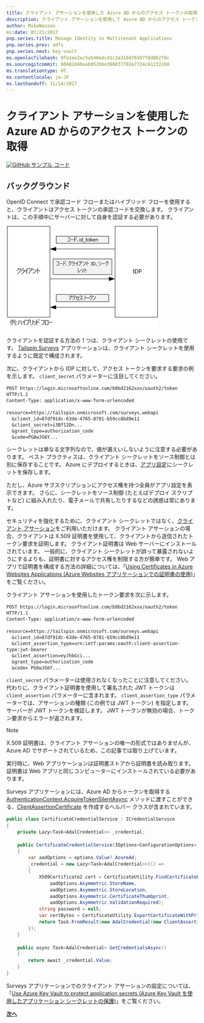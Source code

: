 ```yaml
---
title: クライアント アサーションを使用した Azure AD からのアクセス トークンの取得
description: クライアント アサーションを使用して Azure AD からのアクセス トークンを取得する方法について説明します。
author: MikeWasson
ms:date: 07/21/2017
pnp.series.title: Manage Identity in Multitenant Applications
pnp.series.prev: adfs
pnp.series.next: key-vault
ms.openlocfilehash: 9fe1ee2ec5a540edc41c3a310476507f8d862f0c
ms.sourcegitcommit: b0482d49aab0526be386837702e7724c61232c60
ms.translationtype: HT
ms.contentlocale: ja-JP
ms.lasthandoff: 11/14/2017
---
```

# <a name="use-client-assertion-to-get-access-tokens-from-azure-ad"></a>クライアント アサーションを使用した Azure AD からのアクセス トークンの取得

[![GitHub](../_images/github.png) サンプル コード][sample application]

## <a name="background"></a>バックグラウンド
OpenID Connect で承認コード フローまたはハイブリッド フローを使用すると、クライアントはアクセス トークンの承認コードを交換します。 クライアントは、この手順中にサーバーに対して自身を認証する必要があります。

![クライアント シークレット](./images/client-secret.png)

クライアントを認証する方法の 1 つは、クライアント シークレットの使用です。 [Tailspin Surveys][Surveys] アプリケーションは、クライアント シークレットを使用するように既定で構成されます。

次に、クライアントから IDP に対して、アクセス トークンを要求する要求の例を示します。 `client_secret` パラメーターに注目してください。

```
POST https://login.microsoftonline.com/b9bd2162xxx/oauth2/token HTTP/1.1
Content-Type: application/x-www-form-urlencoded

resource=https://tailspin.onmicrosoft.com/surveys.webapi
  &client_id=87df91dc-63de-4765-8701-b59cc8bd9e11
  &client_secret=i3Bf12Dn...
  &grant_type=authorization_code
  &code=PG8wJG6Y...
```

シークレットは単なる文字列なので、値が漏えいしないように注意する必要があります。 ベスト プラクティスは、クライアント シークレットをソース制御とは別に保存することです。 Azure にデプロイするときは、[アプリ設定][configure-web-app]にシークレットを保存します。

ただし、Azure サブスクリプションにアクセス権を持つ全員がアプリ設定を表示できます。 さらに、シークレットをソース制御 (たとえばデプロイ スクリプトなど) に組み入れたり、電子メールで共有したりするなどの誘惑は常にあります。

セキュリティを強化するために、クライアント シークレットではなく、[クライアント アサーション]をご利用いただけます。 クライアント アサーションの場合、クライアントは X.509 証明書を使用して、クライアントから送信されたトークン要求を証明します。 クライアント証明書は Web サーバーにインストールされています。 一般的に、クライアント シークレットが誤って暴露されないようにするよりも、証明書に対するアクセス権を制限する方が簡単です。 Web アプリで証明書を構成する方法の詳細については、「[Using Certificates in Azure Websites Applications (Azure Websites アプリケーションでの証明書の使用)][using-certs-in-websites]」をご覧ください。

クライアント アサーションを使用したトークン要求を次に示します。

```
POST https://login.microsoftonline.com/b9bd2162xxx/oauth2/token HTTP/1.1
Content-Type: application/x-www-form-urlencoded

resource=https://tailspin.onmicrosoft.com/surveys.webapi
  &client_id=87df91dc-63de-4765-8701-b59cc8bd9e11
  &client_assertion_type=urn:ietf:params:oauth:client-assertion-type:jwt-bearer
  &client_assertion=eyJhbGci...
  &grant_type=authorization_code
  &code= PG8wJG6Y...
```

`client_secret` パラメーターは使用されなくなったことに注意してください。 代わりに、クライアント証明書を使用して署名された JWT トークンは `client_assertion` パラメーターに含まれます。 `client_assertion_type` パラメーターでは、アサーションの種類 (この例では JWT トークン) を指定します。 サーバーが JWT トークンを検証します。 JWT トークンが無効の場合、トークン要求からエラーが返されます。

> [!NOTE]
> X.509 証明書は、クライアント アサーションの唯一の形式ではありませんが、Azure AD でサポートされているため、この記事では取り上げています。
> 
> 

実行時に、Web アプリケーションは証明書ストアから証明書を読み取ります。 証明書は Web アプリと同じコンピューターにインストールされている必要があります。

Surveys アプリケーションには、Azure AD からトークンを取得する [AuthenticationContext.AcquireTokenSilentAsync](/dotnet/api/microsoft.identitymodel.clients.activedirectory.authenticationcontext.acquiretokensilentasync) メソッドに渡すことができる、[ClientAssertionCertificate](/dotnet/api/microsoft.identitymodel.clients.activedirectory.clientassertioncertificate) を作成するヘルパー クラスが含まれています。

```csharp
public class CertificateCredentialService : ICredentialService
{
    private Lazy<Task<AdalCredential>> _credential;

    public CertificateCredentialService(IOptions<ConfigurationOptions> options)
    {
        var aadOptions = options.Value?.AzureAd;
        _credential = new Lazy<Task<AdalCredential>>(() =>
        {
            X509Certificate2 cert = CertificateUtility.FindCertificateByThumbprint(
                aadOptions.Asymmetric.StoreName,
                aadOptions.Asymmetric.StoreLocation,
                aadOptions.Asymmetric.CertificateThumbprint,
                aadOptions.Asymmetric.ValidationRequired);
            string password = null;
            var certBytes = CertificateUtility.ExportCertificateWithPrivateKey(cert, out password);
            return Task.FromResult(new AdalCredential(new ClientAssertionCertificate(aadOptions.ClientId, new X509Certificate2(certBytes, password))));
        });
    }

    public async Task<AdalCredential> GetCredentialsAsync()
    {
        return await _credential.Value;
    }
}
```

Surveys アプリケーションでのクライアント アサーションの設定については、「[Use Azure Key Vault to protect application secrets (Azure Key Vault を使用したアプリケーション シークレットの保護)][key vault]」をご覧ください。

[**次へ**][key vault]

<!-- Links -->
[configure-web-app]: /azure/app-service-web/web-sites-configure/
[azure-management-portal]: https://portal.azure.com
[クライアント アサーション]: https://tools.ietf.org/html/rfc7521
[key vault]: key-vault.md
[Setup-KeyVault]: https://github.com/mspnp/multitenant-saas-guidance/blob/master/scripts/Setup-KeyVault.ps1
[Surveys]: tailspin.md
[using-certs-in-websites]: https://azure.microsoft.com/blog/using-certificates-in-azure-websites-applications/

[sample application]: https://github.com/mspnp/multitenant-saas-guidance
